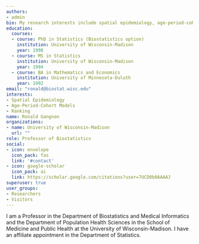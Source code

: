 ```yaml
---
authors:
- admin
bio: My research interests include spatial epidemiology, age-period-cohort models and ranking.
education:
  courses:
  - course: PhD in Statistics (Biostatistics option)
    institution: University of Wisconsin-Madison
    year: 1998
  - course: MS in Statistics
    institution: University of Wisconsin-Madison
    year: 1994
  - course: BA in Mathematics and Economics
    institution: University of Minnesota-Duluth
    year: 1992
email: "ronald@biostat.wisc.edu"
interests:
- Spatial Epidemiology
- Age-Period-Cohort Models
- Ranking
name: Ronald Gangnon
organizations:
- name: University of Wisconsin-Madison
  url: ""
role: Professor of Biostatistics
social:
- icon: envelope
  icon_pack: fas
  link: '#contact'
- icon: google-scholar
  icon_pack: ai
  link: https://scholar.google.com/citations?user=7UCD0b0AAAAJ
superuser: true
user_groups:
- Researchers
- Visitors
---
```


I am a Professor in the Department of Biostatistics and Medical Informatics and the Department of Population Health Sciences in the School of Medicine and Public Health at the University of Wisconsin-Madison.  I have an affiliate appointment in the Department of Statistics.